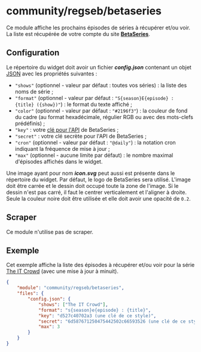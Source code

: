 # community/regseb/betaseries

Ce module affiche les prochains épisodes de séries à récupérer et/ou voir. La
liste est récupérée de votre compte du site
**[BetaSeries](https://www.betaseries.com/)**.

## Configuration

Le répertoire du widget doit avoir un fichier ***config.json*** contenant un
objet
[JSON](https://www.json.org/json-fr.html "JavaScript Object Notation") avec les
propriétés suivantes :

- `"shows"` (optionnel - valeur par défaut : toutes vos séries) : la liste des
  noms de série ;
- `"format"` (optionnel - valeur par défaut :
  `"S{season}E{episode} : {title} ({show})"`) : le format du texte affiché ;
- `"color"` (optionnel - valeur par défaut : `"#2196f3"`) : la couleur de fond
  du cadre (au format hexadécimale, régulier RGB ou avec des mots-clefs
  prédéfinis) ;
- `"key"` : votre [clé pour l'API](https://www.betaseries.com/api/) de
  BetaSeries ;
- `"secret"` : votre clé secrète pour l'API de BetaSeries ;
- `"cron"` (optionnel - valeur par défaut : `"@daily"`) : la notation cron
  indiquant la fréquence de mise à jour ;
- `"max"` (optionnel - aucune limite par défaut) : le nombre maximal d'épisodes
  affichés dans le widget.

Une image ayant pour nom ***icon.svg*** peut aussi est présente dans le
répertoire du widget. Par défaut, le logo de BetaSeries sera utilisé. L'image
doit être carrée et le dessin doit occupé toute la zone de l'image. Si le dessin
n'est pas carré, il faut le centrer verticalement et l'aligner à droite. Seule
la couleur noire doit être utilisée et elle doit avoir une opacité de `0.2`.

## Scraper

Ce module n'utilise pas de scraper.

## Exemple

Cet exemple affiche la liste des épisodes à récupérer et/ou voir pour la série
[The IT Crowd](https://www.betaseries.com/serie/itcrowd) (avec une mise à jour à
minuit).

```JSON
{
    "module": "community/regseb/betaseries",
    "files": {
        "config.json": {
            "shows": ["The IT Crowd"],
            "format": "s{season}e{episode} : {title}",
            "key": "d527c40702a3 (une clé de ce style)",
            "secret": "6d587671250475442502c66593526 (une clé de ce style)",
            "max": 3
        }
    }
}
```
